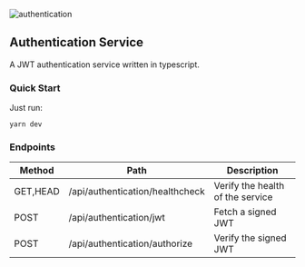 ![authentication](https://github.com/edenreich/blog/workflows/authentication/badge.svg)

## Authentication Service

A JWT authentication service written in typescript.

### Quick Start

Just run:
```
yarn dev
```

### Endpoints

| Method  | Path | Description |
| ------------- | ------------- | ------------- |
| GET,HEAD | /api/authentication/healthcheck | Verify the health of the service |
| POST | /api/authentication/jwt | Fetch a signed JWT |
| POST | /api/authentication/authorize | Verify the signed JWT |
